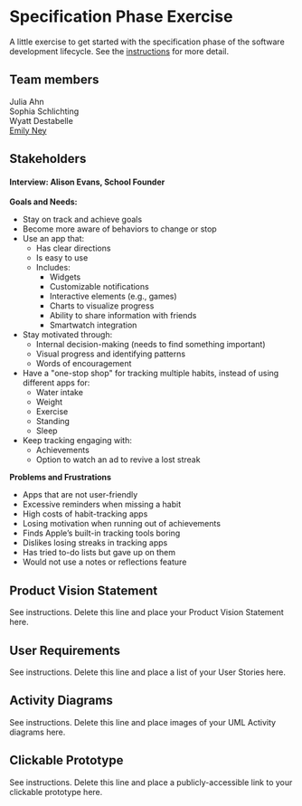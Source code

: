 # Specification Phase Exercise

A little exercise to get started with the specification phase of the software development lifecycle. See the [instructions](instructions.md) for more detail.

## Team members

Julia Ahn<br/>
Sophia Schlichting<br/>
Wyatt Destabelle<br/>
[Emily Ney](https://github.com/EmilyNey)<br/>

## Stakeholders

#### Interview: Alison Evans, School Founder
**Goals and Needs:**<br/>
* Stay on track and achieve goals
* Become more aware of behaviors to change or stop
* Use an app that:
  * Has clear directions
  * Is easy to use
  * Includes:
    * Widgets
    * Customizable notifications
    * Interactive elements (e.g., games)
    * Charts to visualize progress
    * Ability to share information with friends
    * Smartwatch integration
* Stay motivated through: 
  * Internal decision-making (needs to find something important)
  * Visual progress and identifying patterns
  * Words of encouragement
* Have a "one-stop shop" for tracking multiple habits, instead of using different apps for:
  * Water intake
  * Weight
  * Exercise
  * Standing
  * Sleep
* Keep tracking engaging with: 
  * Achievements
  * Option to watch an ad to revive a lost streak

**Problems and Frustrations**<br/>
* Apps that are not user-friendly
* Excessive reminders when missing a habit
* High costs of habit-tracking apps
* Losing motivation when running out of achievements
* Finds Apple’s built-in tracking tools boring
* Dislikes losing streaks in tracking apps
* Has tried to-do lists but gave up on them
* Would not use a notes or reflections feature
 
## Product Vision Statement

See instructions. Delete this line and place your Product Vision Statement here.

## User Requirements

See instructions. Delete this line and place a list of your User Stories here.

## Activity Diagrams

See instructions. Delete this line and place images of your UML Activity diagrams here.

## Clickable Prototype

See instructions. Delete this line and place a publicly-accessible link to your clickable prototype here.
